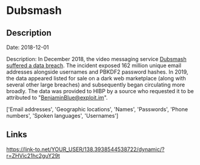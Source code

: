 # Dubsmash

## Description

Date: 2018-12-01

Description:
In December 2018, the video messaging service <a href="https://www.theregister.co.uk/2019/02/11/620_million_hacked_accounts_dark_web/" target="_blank" rel="noopener">Dubsmash suffered a data breach</a>. The incident exposed 162 million unique email addresses alongside usernames and PBKDF2 password hashes. In 2019, the data appeared listed for sale on a dark web marketplace (along with several other large breaches) and subsequently began circulating more broadly. The data was provided to HIBP by a source who requested it to be attributed to &quot;BenjaminBlue@exploit.im&quot;.


['Email addresses', 'Geographic locations', 'Names', 'Passwords', 'Phone numbers', 'Spoken languages', 'Usernames']

## Links

https://link-to.net/YOUR_USER/138.3938544538722/dynamic/?r=ZHVic21hc2guY29t